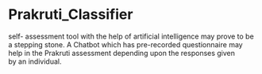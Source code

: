 # Prakruti_Classifier
 self- assessment tool with the help of artificial intelligence may prove to be a stepping stone. A Chatbot which has pre-recorded questionnaire may help in the Prakruti assessment depending upon the responses given by an individual.
